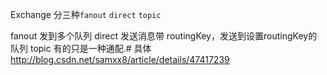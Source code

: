 Exchange 分三种`fanout` `direct` `topic`

fanout 发到多个队列
direct 发送消息带 routingKey，发送到设置routingKey的队列
topic 有的只是一种通配.#
具体 
http://blog.csdn.net/samxx8/article/details/47417239
